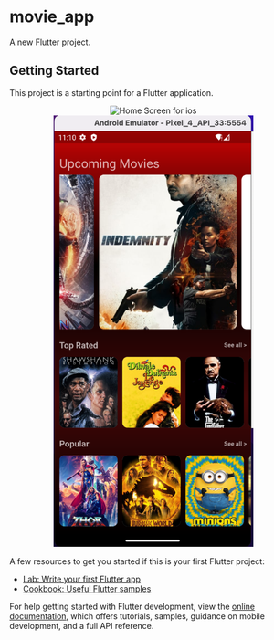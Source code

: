 # movie_app

A new Flutter project.

## Getting Started

This project is a starting point for a Flutter application.

<p align="center">
  <img src="asset\screenshots\ios.png" width="350" title="Home Screen for ios">
  <img src="asset\screenshots\android.png" width="350" alt="Home Screen for android">
</p>

A few resources to get you started if this is your first Flutter project:

- [Lab: Write your first Flutter app](https://docs.flutter.dev/get-started/codelab)
- [Cookbook: Useful Flutter samples](https://docs.flutter.dev/cookbook)

For help getting started with Flutter development, view the
[online documentation](https://docs.flutter.dev/), which offers tutorials,
samples, guidance on mobile development, and a full API reference.

